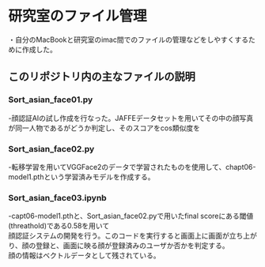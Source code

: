 # 研究室のファイル管理
・自分のMacBookと研究室のimac間でのファイルの管理などをしやすくするために作成した。

## このリポジトリ内の主なファイルの説明
### Sort_asian_face01.py
-顔認証AIの試し作成を行なった。JAFFEデータセットを用いてその中の顔写真が同一人物であるがどうか判定し、そのスコアをcos類似度を
### Sort_asian_face02.py
-転移学習を用いてVGGFace2のデータで学習されたものを使用して、chapt06-model1.pthという学習済みモデルを作成する。
### Sort_asian_face03.ipynb
-capt06-model1.pthと、Sort_asian_face02.pyで用いたfinal scoreにある閾値(threathold)である0.58を用いて  
顔認証システムの開発を行う。このコードを実行すると画面上に画面が立ち上がり、顔の登録と、画面に映る顔が登録済みのユーザか否かを判定する。  
顔の情報はベクトルデータとして残されている。
